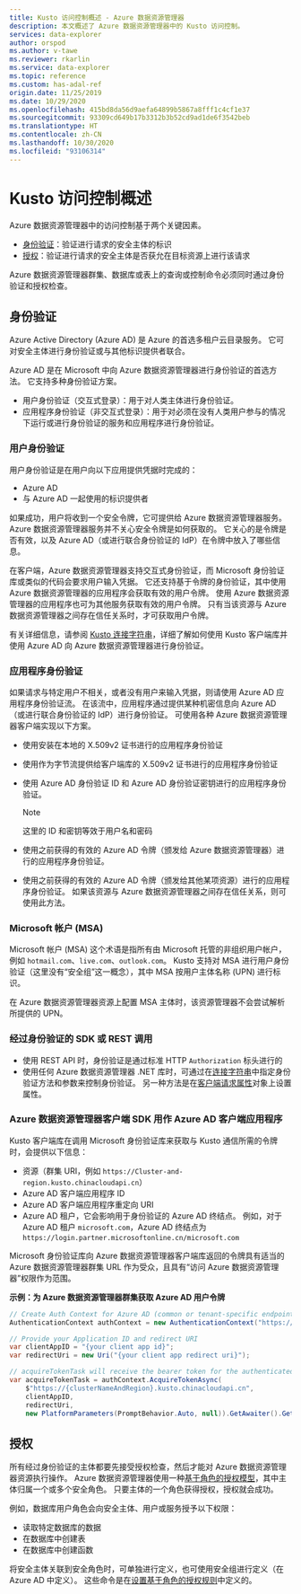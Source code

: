 ```yaml
---
title: Kusto 访问控制概述 - Azure 数据资源管理器
description: 本文概述了 Azure 数据资源管理器中的 Kusto 访问控制。
services: data-explorer
author: orspod
ms.author: v-tawe
ms.reviewer: rkarlin
ms.service: data-explorer
ms.topic: reference
ms.custom: has-adal-ref
origin.date: 11/25/2019
ms.date: 10/29/2020
ms.openlocfilehash: 415bd8da56d9aefa64899b5867a8fff1c4cf1e37
ms.sourcegitcommit: 93309cd649b17b3312b3b52cd9ad1de6f3542beb
ms.translationtype: HT
ms.contentlocale: zh-CN
ms.lasthandoff: 10/30/2020
ms.locfileid: "93106314"
---
```

# <a name="kusto-access-control-overview"></a>Kusto 访问控制概述

Azure 数据资源管理器中的访问控制基于两个关键因素。
* [身份验证](#authentication)：验证进行请求的安全主体的标识
* [授权](#authorization)：验证进行请求的安全主体是否获允在目标资源上进行该请求

Azure 数据资源管理器群集、数据库或表上的查询或控制命令必须同时通过身份验证和授权检查。

## <a name="authentication"></a>身份验证

Azure Active Directory (Azure AD) 是 Azure 的首选多租户云目录服务。 它可对安全主体进行身份验证或与其他标识提供者联合。

Azure AD 是在 Microsoft 中向 Azure 数据资源管理器进行身份验证的首选方法。 它支持多种身份验证方案。
* 用户身份验证（交互式登录）：用于对人类主体进行身份验证。
* 应用程序身份验证（非交互式登录）：用于对必须在没有人类用户参与的情况下运行或进行身份验证的服务和应用程序进行身份验证。

### <a name="user-authentication"></a>用户身份验证

用户身份验证是在用户向以下应用提供凭据时完成的：
* Azure AD 
* 与 Azure AD 一起使用的标识提供者

如果成功，用户将收到一个安全令牌，它可提供给 Azure 数据资源管理器服务。 Azure 数据资源管理器服务并不关心安全令牌是如何获取的。 它关心的是令牌是否有效，以及 Azure AD（或进行联合身份验证的 IdP）在令牌中放入了哪些信息。

在客户端，Azure 数据资源管理器支持交互式身份验证，而 Microsoft 身份验证库或类似的代码会要求用户输入凭据。 它还支持基于令牌的身份验证，其中使用 Azure 数据资源管理器的应用程序会获取有效的用户令牌。 使用 Azure 数据资源管理器的应用程序也可为其他服务获取有效的用户令牌。 只有当该资源与 Azure 数据资源管理器之间存在信任关系时，才可获取用户令牌。

有关详细信息，请参阅 [Kusto 连接字符串](../../api/connection-strings/kusto.md)，详细了解如何使用 Kusto 客户端库并使用 Azure AD 向 Azure 数据资源管理器进行身份验证。

### <a name="application-authentication"></a>应用程序身份验证

如果请求与特定用户不相关，或者没有用户来输入凭据，则请使用 Azure AD 应用程序身份验证流。 在该流中，应用程序通过提供某种机密信息向 Azure AD（或进行联合身份验证的 IdP）进行身份验证。 可使用各种 Azure 数据资源管理器客户端实现以下方案。

* 使用安装在本地的 X.509v2 证书进行的应用程序身份验证
* 使用作为字节流提供给客户端库的 X.509v2 证书进行的应用程序身份验证
* 使用 Azure AD 身份验证 ID 和 Azure AD 身份验证密钥进行的应用程序身份验证。

    > [!NOTE] 
    > 这里的 ID 和密钥等效于用户名和密码

* 使用之前获得的有效的 Azure AD 令牌（颁发给 Azure 数据资源管理器）进行的应用程序身份验证。
* 使用之前获得的有效的 Azure AD 令牌（颁发给其他某项资源）进行的应用程序身份验证。 如果该资源与 Azure 数据资源管理器之间存在信任关系，则可使用此方法。

### <a name="microsoft-accounts-msas"></a>Microsoft 帐户 (MSA)

Microsoft 帐户 (MSA) 这个术语是指所有由 Microsoft 托管的非组织用户帐户，例如 `hotmail.com`、`live.com`、`outlook.com`。
Kusto 支持对 MSA 进行用户身份验证（这里没有“安全组”这一概念），其中 MSA 按用户主体名称 (UPN) 进行标识。

在 Azure 数据资源管理器资源上配置 MSA 主体时，该资源管理器不会尝试解析所提供的 UPN。

### <a name="authenticated-sdk-or-rest-calls"></a>经过身份验证的 SDK 或 REST 调用

* 使用 REST API 时，身份验证是通过标准 HTTP `Authorization` 标头进行的
* 使用任何 Azure 数据资源管理器 .NET 库时，可通过在[连接字符串](../../api/connection-strings/kusto.md)中指定身份验证方法和参数来控制身份验证。 另一种方法是在[客户端请求属性](../../api/netfx/request-properties.md)对象上设置属性。

### <a name="azure-data-explorer-client-sdk-as-an-azure-ad-client-application"></a>Azure 数据资源管理器客户端 SDK 用作 Azure AD 客户端应用程序

Kusto 客户端库在调用 Microsoft 身份验证库来获取与 Kusto 通信所需的令牌时，会提供以下信息：

* 资源（群集 URI，例如 `https://Cluster-and-region.kusto.chinacloudapi.cn`）
* Azure AD 客户端应用程序 ID
* Azure AD 客户端应用程序重定向 URI
* Azure AD 租户，它会影响用于身份验证的 Azure AD 终结点。 例如，对于 Azure AD 租户 `microsoft.com`，Azure AD 终结点为 `https://login.partner.microsoftonline.cn/microsoft.com`

Microsoft 身份验证库向 Azure 数据资源管理器客户端库返回的令牌具有适当的 Azure 数据资源管理器群集 URL 作为受众，且具有“访问 Azure 数据资源管理器”权限作为范围。

**示例：为 Azure 数据资源管理器群集获取 Azure AD 用户令牌**

```csharp
// Create Auth Context for Azure AD (common or tenant-specific endpoint):
AuthenticationContext authContext = new AuthenticationContext("https://login.partner.microsoftonline.cn/{Azure AD TenantID or name}");

// Provide your Application ID and redirect URI
var clientAppID = "{your client app id}";
var redirectUri = new Uri("{your client app redirect uri}");

// acquireTokenTask will receive the bearer token for the authenticated user
var acquireTokenTask = authContext.AcquireTokenAsync(
    $"https://{clusterNameAndRegion}.kusto.chinacloudapi.cn",
    clientAppID,
    redirectUri,
    new PlatformParameters(PromptBehavior.Auto, null)).GetAwaiter().GetResult();
```

## <a name="authorization"></a>授权

所有经过身份验证的主体都要先接受授权检查，然后才能对 Azure 数据资源管理器资源执行操作。
Azure 数据资源管理器使用一种[基于角色的授权模型](role-based-authorization.md)，其中主体归属一个或多个安全角色。 只要主体的一个角色获得授权，授权就会成功。

例如，数据库用户角色会向安全主体、用户或服务授予以下权限：
* 读取特定数据库的数据
* 在数据库中创建表
* 在数据库中创建函数

将安全主体关联到安全角色时，可单独进行定义，也可使用安全组进行定义（在 Azure AD 中定义）。 这些命令是在[设置基于角色的授权规则](../security-roles.md)中定义的。
